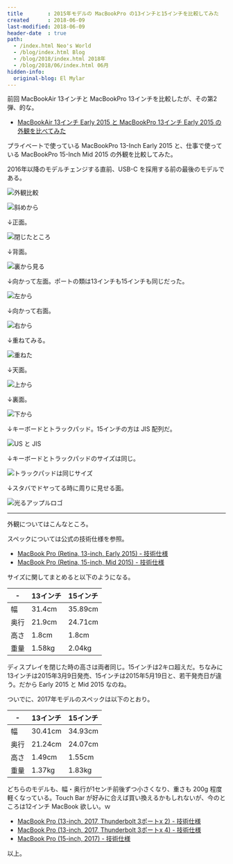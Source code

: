 ```yaml
---
title        : 2015年モデルの MacBookPro の13インチと15インチを比較してみた
created      : 2018-06-09
last-modified: 2018-06-09
header-date  : true
path:
  - /index.html Neo's World
  - /blog/index.html Blog
  - /blog/2018/index.html 2018年
  - /blog/2018/06/index.html 06月
hidden-info:
  original-blog: El Mylar
---
```


前回 MacBookAir 13インチと MacBookPro 13インチを比較したが、その第2弾、的な。

- [MacBookAir 13インチ Early 2015 と MacBookPro 13インチ Early 2015 の外観を比べてみた](/blog/2017/11/26-02.html)

プライベートで使っている MacBookPro 13-Inch Early 2015 と、仕事で使っている MacBookPro 15-Inch Mid 2015 の外観を比較してみた。

2016年以降のモデルチェンジする直前、USB-C を採用する前の最後のモデルである。

![外観比較](./09-02-09.jpg)

![斜めから](./09-02-07.jpg)

↓正面。

![閉じたところ](./09-02-01.jpg)

↓背面。

![裏から見る](./09-02-04.jpg)

↓向かって左面。ポートの類は13インチも15インチも同じだった。

![左から](./09-02-02.jpg)

↓向かって右面。

![右から](./09-02-03.jpg)

↓重ねてみる。

![重ねた](./09-02-05.jpg)

↓天面。

![上から](./09-02-10.jpg)

↓裏面。

![下から](./09-02-11.jpg)

↓キーボードとトラックパッド。15インチの方は JIS 配列だ。

![US と JIS](./09-02-08.jpg)

↓キーボードとトラックパッドのサイズは同じ。

![トラックパッドは同じサイズ](./09-02-06.jpg)

↓スタバでドヤってる時に周りに見せる面。

![光るアップルロゴ](./09-02-12.jpg)

-----

外観についてはこんなところ。

スペックについては公式の技術仕様を参照。

- [MacBook Pro (Retina, 13-inch, Early 2015) - 技術仕様](https://support.apple.com/kb/SP715?locale=ja_JP&viewlocale=ja_JP)
- [MacBook Pro (Retina, 15-inch, Mid 2015) - 技術仕様](https://support.apple.com/kb/SP719?locale=ja_JP&viewlocale=ja_JP)

サイズに関してまとめると以下のようになる。

| -    | 13インチ | 15インチ |
|------|----------|----------|
| 幅   | 31.4cm   | 35.89cm  |
| 奥行 | 21.9cm   | 24.71cm  |
| 高さ | 1.8cm    | 1.8cm    |
| 重量 | 1.58kg   | 2.04kg   |

ディスプレイを閉じた時の高さは両者同じ。15インチは2キロ超えだ。ちなみに13インチは2015年3月9日発売、15インチは2015年5月19日と、若干発売日が違う。だから Early 2015 と Mid 2015 なのね。

ついでに、2017年モデルのスペックは以下のとおり。

| -    | 13インチ | 15インチ |
|------|----------|----------|
| 幅   | 30.41cm  | 34.93cm  |
| 奥行 | 21.24cm  | 24.07cm  |
| 高さ | 1.49cm   | 1.55cm   |
| 重量 | 1.37kg   | 1.83kg   |

どちらのモデルも、幅・奥行が1センチ前後ずつ小さくなり、重さも 200g 程度軽くなっている。Touch Bar が好みに合えば買い換えるかもしれないが、今のところは12インチ MacBook 欲しい。ｗ

- [MacBook Pro (13-inch, 2017, Thunderbolt 3ポートx 2) - 技術仕様](https://support.apple.com/kb/SP754?viewlocale=ja_JP&locale=ja_JP)
- [MacBook Pro (13-inch, 2017, Thunderbolt 3ポートx 4) - 技術仕様](https://support.apple.com/kb/SP755?viewlocale=ja_JP&locale=ja_JP)
- [MacBook Pro (15-inch, 2017) - 技術仕様](https://support.apple.com/kb/SP756?viewlocale=ja_JP&locale=ja_JP)

以上。
